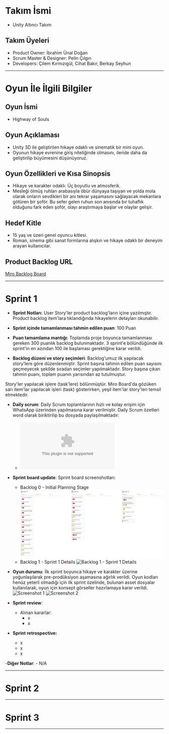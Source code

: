 # **Takım İsmi**

- Unity Altıncı Takım

## Takım Üyeleri

- Product Owner: İbrahim Ünal Doğan
- Scrum Master & Designer: Pelin Çılgın
- Developers: Çilem Kırmızıgül, Cihat Bakır, Berkay Seyhun

---

# Oyun İle İlgili Bilgiler

## Oyun İsmi

- Highway of Souls

## Oyun Açıklaması

- Unity 3D ile geliştirilen hikaye odaklı ve sinematik bir mini oyun. 
- Oyunun hikaye evrenine giriş niteliğinde olmasını, ileride daha da geliştirilip büyümesini düşünüyoruz.

## Oyun Özellikleri ve Kısa Sinopsis

- Hikaye ve karakter odaklı. Üç boyutlu ve atmosferik.
- Mesleği ölmüş ruhları arabasıyla öbür dünyaya taşıyan ve yolda mola olarak onların sevdikleri bir anı tekrar yaşamasını sağlayacak mekanlara götüren bir şoför. Bu sefer gelen ruhun son anısında bır tuhaflık olduğunu fark eden şoför, olayı araştırmaya başlar ve olaylar gelişir.

## Hedef Kitle

- 15 yaş ve üzeri genel oyuncu kitlesi.
- Roman, sinema gibi sanat formlarına alışkın ve hikaye odaklı bir deneyim arayan kullanıcılar.

## Product Backlog URL

[Miro Backlog Board](https://miro.com/app/board/uXjVO689xFw=/?share_link_id=391876246049)

---

# Sprint 1

- **Sprint Notları**: User Story'ler product backlog'ların içine yazılmıştır. Product backlog item'lara tıklandığında hikayelerin detayları okunabilir.

- **Sprint içinde tamamlanması tahmin edilen puan**: 100 Puan

- **Puan tamamlama mantığı**: Toplamda proje boyunca tamamlanması gereken 300 puanlık backlog bulunmaktadır. 3 sprint'e bölündüğünde ilk sprint'in en azından 100 ile başlaması gerektiğine karar verildi.

- **Backlog düzeni ve story seçimleri**: Backlog'umuz ilk yapılacak story'lere göre düzenlenmiştir. Sprint başına tahmin edilen puan sayısını geçmeyecek şekilde sıradan seçimler yapılmaktadır. Story başına çıkan tahmin puanı, toplam puanın yarısından az tutulmuştur. 

Story'ler yapılacak işlere (task'lere) bölünmüştür. Miro Board'da gözüken sarı item'lar yapılacak işleri (task) gösterirken, yeşil item'lar story'leri temsil etmektedir.

- **Daily scrum**: Daily Scrum toplantılarının hızlı ve kolay erişim için WhatsApp üzerinden yapılmasına karar verilmiştir. Daily Scrum özetleri word olarak biriktirilip bu dosyada paylaşılmaktadır: 
	- ![Sprint 1 Daily Scrum Chats](https://github.com/cilgin/UnityBootcamp/blob/6e6edf016c66643fc542c90ad44cdc958086329a/ProjectManagement/Sprint1Documents/DailyScrumMeetingNotesSprint1.docx)

- **Sprint board update**: Sprint board screenshotları: 
	- Backlog 0 - Initial Planning Stage ![Backlog 0 - Initial Planning](https://github.com/cilgin/UnityBootcamp/blob/8c183784d727f9e359d4089d6597905b0297ee02/ProjectManagement/Sprint1Documents/backlog0.jpg) 
	- Backlog 1 - Sprint 1 Details ![Backlog 1 - Sprint 1 Details](link) 

- **Oyun durumu**: İlk sprint boyunca hikaye ve karakter üzerine yoğunlaşılarak pre-prodüksiyon aşamasına ağırlık verildi. Oyun kodları henüz yeterli olmadığı için ilk sprint özelinde, bulunan asset dosyalar kullanılarak, oyun için konsept görseller hazırlamaya karar verildi.
  ![Screenshot 1](link)
  ![Screenshot 2](link)

- **Sprint review**: 
	- Alınan kararlar: 
		- x
		- x

- **Sprint retrospective:**
  - x
  - x
  - x 

-**Diğer Notlar**:
	- N/A

---

# Sprint 2


---

# Sprint 3

---
